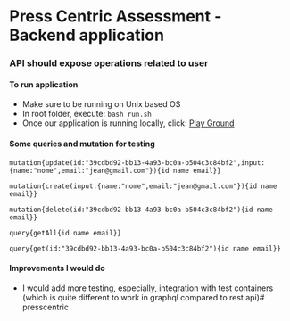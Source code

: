 # Press Centric Assessment - Backend application

### API should expose operations related to user


#### To run application

- Make sure to be running on Unix based OS
- In root folder, execute: `bash run.sh`
- Once our application is running locally, click: [Play Ground](http://localhost:8081/graphiql?path=/graphql)

#### Some queries and mutation for testing
`mutation{update(id:"39cdbd92-bb13-4a93-bc0a-b504c3c84bf2",input:{name:"nome",email:"jean@gmail.com"}){id name email}}`

`mutation{create(input:{name:"nome",email:"jean@gmail.com"}){id name email}}`

`mutation{delete(id:"39cdbd92-bb13-4a93-bc0a-b504c3c84bf2"){id name email}}`

`query{getAll{id name email}}`

`query{get(id:"39cdbd92-bb13-4a93-bc0a-b504c3c84bf2"){id name email}}`


#### Improvements I would do

- I would add more testing, especially, integration with test containers (which is quite different to work in graphql compared to rest api)# presscentric
